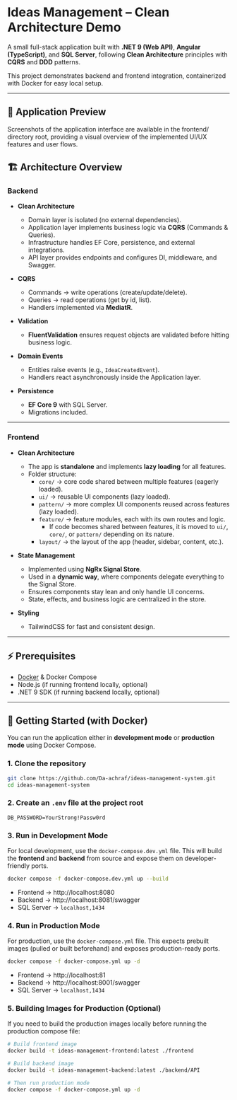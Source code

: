 # Ideas Management – Clean Architecture Demo

A small full-stack application built with **.NET 9 (Web API)**, **Angular (TypeScript)**, and **SQL Server**, following **Clean Architecture** principles with **CQRS** and **DDD** patterns.

This project demonstrates backend and frontend integration, containerized with Docker for easy local setup.

---

## 📱 Application Preview
Screenshots of the application interface are available in the frontend/ directory root, providing a visual overview of the implemented UI/UX features and user flows.


## 🏗️ Architecture Overview

### Backend

- **Clean Architecture**

  - Domain layer is isolated (no external dependencies).
  - Application layer implements business logic via **CQRS** (Commands & Queries).
  - Infrastructure handles EF Core, persistence, and external integrations.
  - API layer provides endpoints and configures DI, middleware, and Swagger.

- **CQRS**

  - Commands → write operations (create/update/delete).
  - Queries → read operations (get by id, list).
  - Handlers implemented via **MediatR**.

- **Validation**

  - **FluentValidation** ensures request objects are validated before hitting business logic.

- **Domain Events**

  - Entities raise events (e.g., `IdeaCreatedEvent`).
  - Handlers react asynchronously inside the Application layer.

- **Persistence**
  - **EF Core 9** with SQL Server.
  - Migrations included.

---

### Frontend

- **Clean Architecture**

  - The app is **standalone** and implements **lazy loading** for all features.
  - Folder structure:
    - `core/` → core code shared between multiple features (eagerly loaded).
    - `ui/` → reusable UI components (lazy loaded).
    - `pattern/` → more complex UI components reused across features (lazy loaded).
    - `feature/` → feature modules, each with its own routes and logic.
      - If code becomes shared between features, it is moved to `ui/`, `core/`, or `pattern/` depending on its nature.
    - `layout/` → the layout of the app (header, sidebar, content, etc.).

- **State Management**

  - Implemented using **NgRx Signal Store**.
  - Used in a **dynamic way**, where components delegate everything to the Signal Store.
  - Ensures components stay lean and only handle UI concerns.
  - State, effects, and business logic are centralized in the store.

- **Styling**
  - TailwindCSS for fast and consistent design.

---

## ⚡ Prerequisites

- [Docker](https://www.docker.com/) & Docker Compose
- Node.js (if running frontend locally, optional)
- .NET 9 SDK (if running backend locally, optional)

---

## 🚀 Getting Started (with Docker)

You can run the application either in **development mode** or **production mode** using Docker Compose.

### 1. Clone the repository
```bash
git clone https://github.com/Da-achraf/ideas-management-system.git
cd ideas-management-system
```

### 2. Create an `.env` file at the project root
```
DB_PASSWORD=YourStrong!Passw0rd
```

### 3. Run in Development Mode
For local development, use the `docker-compose.dev.yml` file. This will build the **frontend** and **backend** from source and expose them on developer-friendly ports.

```bash
docker compose -f docker-compose.dev.yml up --build
```

* Frontend → http://localhost:8080
* Backend → http://localhost:8081/swagger
* SQL Server → `localhost,1434`

### 4. Run in Production Mode
For production, use the `docker-compose.yml` file. This expects prebuilt images (pulled or built beforehand) and exposes production-ready ports.

```bash
docker compose -f docker-compose.yml up -d
```

* Frontend → http://localhost:81
* Backend → http://localhost:8001/swagger
* SQL Server → `localhost,1434`

### 5. Building Images for Production (Optional)
If you need to build the production images locally before running the production compose file:

```bash
# Build frontend image
docker build -t ideas-management-frontend:latest ./frontend

# Build backend image  
docker build -t ideas-management-backend:latest ./backend/API

# Then run production mode
docker compose -f docker-compose.yml up -d
```